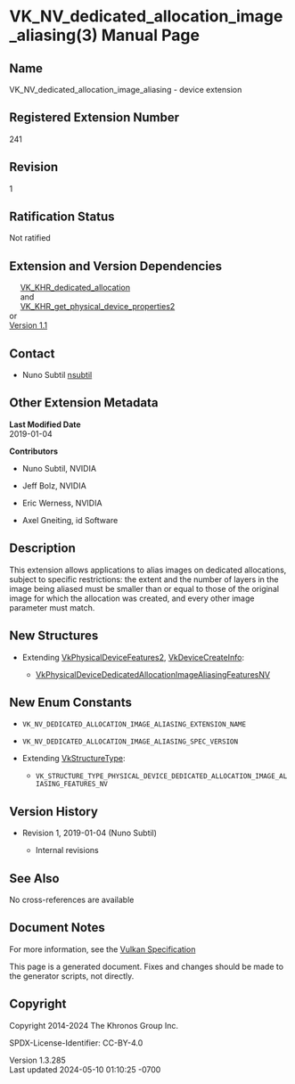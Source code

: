 # VK_NV_dedicated_allocation_image_aliasing(3) Manual Page

## Name

VK_NV_dedicated_allocation_image_aliasing - device extension



## <a href="#_registered_extension_number" class="anchor"></a>Registered Extension Number

241

## <a href="#_revision" class="anchor"></a>Revision

1

## <a href="#_ratification_status" class="anchor"></a>Ratification Status

Not ratified

## <a href="#_extension_and_version_dependencies" class="anchor"></a>Extension and Version Dependencies

     [VK_KHR_dedicated_allocation](https://registry.khronos.org/vulkan/specs/1.3-extensions/man/html/VK_KHR_dedicated_allocation.html)  
     and  
    
[VK_KHR_get_physical_device_properties2](https://registry.khronos.org/vulkan/specs/1.3-extensions/man/html/VK_KHR_get_physical_device_properties2.html)  
or  
[Version 1.1](#versions-1.1)  

## <a href="#_contact" class="anchor"></a>Contact

- Nuno Subtil <a
  href="https://github.com/KhronosGroup/Vulkan-Docs/issues/new?body=%5BVK_NV_dedicated_allocation_image_aliasing%5D%20@nsubtil%0A*Here%20describe%20the%20issue%20or%20question%20you%20have%20about%20the%20VK_NV_dedicated_allocation_image_aliasing%20extension*"
  target="_blank" rel="nofollow noopener"><em></em>nsubtil</a>

## <a href="#_other_extension_metadata" class="anchor"></a>Other Extension Metadata

**Last Modified Date**  
2019-01-04

**Contributors**  
- Nuno Subtil, NVIDIA

- Jeff Bolz, NVIDIA

- Eric Werness, NVIDIA

- Axel Gneiting, id Software

## <a href="#_description" class="anchor"></a>Description

This extension allows applications to alias images on dedicated
allocations, subject to specific restrictions: the extent and the number
of layers in the image being aliased must be smaller than or equal to
those of the original image for which the allocation was created, and
every other image parameter must match.

## <a href="#_new_structures" class="anchor"></a>New Structures

- Extending [VkPhysicalDeviceFeatures2](https://registry.khronos.org/vulkan/specs/1.3-extensions/man/html/VkPhysicalDeviceFeatures2.html),
  [VkDeviceCreateInfo](https://registry.khronos.org/vulkan/specs/1.3-extensions/man/html/VkDeviceCreateInfo.html):

  - [VkPhysicalDeviceDedicatedAllocationImageAliasingFeaturesNV](https://registry.khronos.org/vulkan/specs/1.3-extensions/man/html/VkPhysicalDeviceDedicatedAllocationImageAliasingFeaturesNV.html)

## <a href="#_new_enum_constants" class="anchor"></a>New Enum Constants

- `VK_NV_DEDICATED_ALLOCATION_IMAGE_ALIASING_EXTENSION_NAME`

- `VK_NV_DEDICATED_ALLOCATION_IMAGE_ALIASING_SPEC_VERSION`

- Extending [VkStructureType](https://registry.khronos.org/vulkan/specs/1.3-extensions/man/html/VkStructureType.html):

  - `VK_STRUCTURE_TYPE_PHYSICAL_DEVICE_DEDICATED_ALLOCATION_IMAGE_ALIASING_FEATURES_NV`

## <a href="#_version_history" class="anchor"></a>Version History

- Revision 1, 2019-01-04 (Nuno Subtil)

  - Internal revisions

## <a href="#_see_also" class="anchor"></a>See Also

No cross-references are available

## <a href="#_document_notes" class="anchor"></a>Document Notes

For more information, see the <a
href="https://registry.khronos.org/vulkan/specs/1.3-extensions/html/vkspec.html#VK_NV_dedicated_allocation_image_aliasing"
target="_blank" rel="noopener">Vulkan Specification</a>

This page is a generated document. Fixes and changes should be made to
the generator scripts, not directly.

## <a href="#_copyright" class="anchor"></a>Copyright

Copyright 2014-2024 The Khronos Group Inc.

SPDX-License-Identifier: CC-BY-4.0

Version 1.3.285  
Last updated 2024-05-10 01:10:25 -0700

